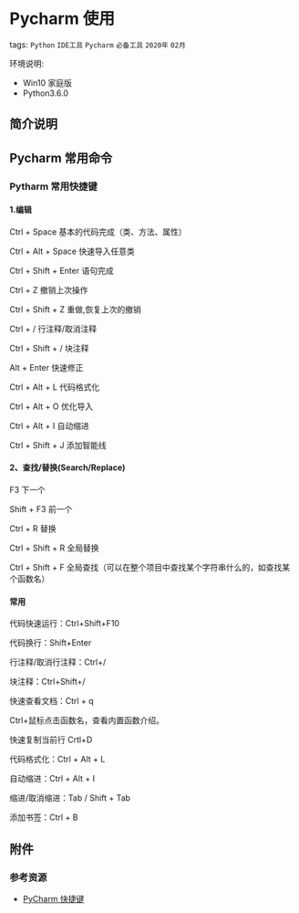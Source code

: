 # Pycharm 使用

tags: `Python` `IDE工具` `Pycharm` `必备工具` `2020年` `02月`

环境说明:

- Win10 家庭版
- Python3.6.0

## 简介说明

## Pycharm 常用命令

### Pytharm 常用快捷键

#### 1.编辑

Ctrl + Space 基本的代码完成（类、方法、属性）

Ctrl + Alt + Space 快速导入任意类

Ctrl + Shift + Enter 语句完成

Ctrl + Z 撤销上次操作

Ctrl + Shift + Z 重做,恢复上次的撤销

Ctrl + / 行注释/取消注释

Ctrl + Shift + / 块注释

Alt + Enter 快速修正

Ctrl + Alt + L 代码格式化

Ctrl + Alt + O 优化导入

Ctrl + Alt + I 自动缩进

Ctrl + Shift + J 添加智能线

#### 2、查找/替换(Search/Replace)

F3 下一个

Shift + F3 前一个

Ctrl + R 替换

Ctrl + Shift + R 全局替换

Ctrl + Shift + F 全局查找（可以在整个项目中查找某个字符串什么的，如查找某个函数名）

#### 常用

代码快速运行：Ctrl+Shift+F10

代码换行：Shift+Enter

行注释/取消行注释：Ctrl+/

块注释：Ctrl+Shift+/

快速查看文档：Ctrl + q

Ctrl+鼠标点击函数名，查看内置函数介绍。

快速复制当前行 Crtl+D

代码格式化：Ctrl + Alt + L

自动缩进：Ctrl + Alt + I

缩进/取消缩进：Tab / Shift + Tab

添加书签：Ctrl + B

## 附件

### 参考资源

- [PyCharm 快捷键](https://blog.csdn.net/qq_40223983/article/details/96340646)
